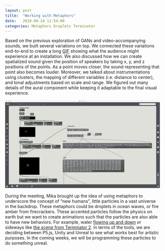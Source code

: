 ```yaml
---
layout: post
title:  "Working with Metaphors"
date:   2018-08-24 11:54:00
categories: Metaphors Droplets Terminator
---
```

Based on the previous exploration of GANs and video-accompanying sounds, we built several variations on top. We connected these variations end-to-end to create a long [GIF](https://drive.google.com/file/d/129lpfcto2HIL1gQ0wKw1O6EWWgKAteUw/view) showing what the audience might experience at an installation. We also discussed how we can create spatialized sound given the position of speakers by taking x, y, and z positions of the points. As a point moves closer, the sound representing that point also becomes louder. Moreover, we talked about instrumentations using clusters, the mapping of different variables (i.e. distance to center), and tonal adjustments based on scale and range. We figured out many details of the aural component while keeping it adaptable to the final visual experience.

![Max program screenshot](/assets/images/max-tsne.png)

During the meeting, Mika brought up the idea of using metaphors to underscore the concept of “new humans”, little particles in a vast universe in the backdrop. These metaphors could be droplets in ocean waves, or fire amber from firecrackers. These accented particles follow the physics on earth but we want to create animations such that the particles are also able to have new behaviors. For example, water [flowing up and down](https://www.youtube.com/watch?v=U0Wqw1rIs6A) or sideways like [the scene from Terminator 2](https://www.youtube.com/watch?v=Aq5ydeWWr4A). In terms of the tools, we are deciding between P5.js, Unity and Unreal to see what works best for artistic purposes. In the coming weeks, we will be programming these particles to do something unreal.